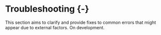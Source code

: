 # Troubleshooting {-}

This section aims to clarify and provide fixes to common errors that might appear due to external factors. On development.
